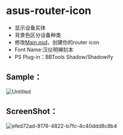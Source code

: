 # asus-router-icon
- 显示设备实体
- 背景色区分设备种类
- 修改[Main.psd](Documents/Main.psd)，创建你的router icon
- Font Name:汉仪明禅刻本
- PS Plug-in：BBTools Shadow/Shadowify
## Sample：
![Untitled](https://user-images.githubusercontent.com/53036366/210690136-55833a9c-759c-4b67-9fc9-10fe8e86a5ad.png)
## ScreenShot：
![efed72ad-8176-4822-b7fc-4c40ddd8c8b4](https://user-images.githubusercontent.com/53036366/210687081-3010b234-2a0d-4fcb-82c5-2f4a71af37ba.png)
